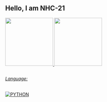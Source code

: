 ## Hello, I am NHC-21
 <div>
  <a href="https://github.com/NHC-21">
  <img height="152em" src="https://github-readme-stats.vercel.app/api?username=NHC-21&show_icons=true&theme=vue-dark&include_all_commits=true&count_private=true"/>
  <img height="152em" src="https://github-readme-stats.vercel.app/api/top-langs/?username=NHC-21&layout=compact&langs_count=7&theme=vue-dark"/>
</div>

##  

######  Language:
<img src="https://img.shields.io/badge/-PYTHON-3776AB?logo=PYTHON&logoColor=yellow&labelColor=3776AB" alt="PYTHON" />

##
   
